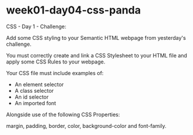 # week01-day04-css-panda
CSS - Day 1 - Challenge:

Add some CSS styling to your Semantic HTML webpage from yesterday's challenge.

You must correctly create and link a CSS Stylesheet to your HTML file and 
apply some CSS Rules to your webpage.

Your CSS file must include examples of:

- An element selector
- A class selector
- An id selector
- An imported font

Alongside use of the following CSS Properties: 

margin, padding, border, color, background-color and font-family.
